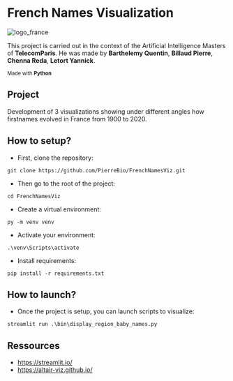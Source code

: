 # French Names Visualization

![logo_france](https://github.com/PierreBio/FrenchNamesViz/assets/45881846/d6a793c5-1a36-445c-bb00-60feab42dd38)

This project is carried out in the context of the Artificial Intelligence Masters of **TelecomParis**. He was made by **Barthelemy Quentin**, **Billaud Pierre**, **Chenna Reda**, **Letort Yannick**.

<sub>Made with __Python__</sub>

## Project

Development of 3 visualizations showing under different angles how firstnames evolved in France from 1900 to 2020.

## How to setup?

- First, clone the repository:

```
git clone https://github.com/PierreBio/FrenchNamesViz.git
```

- Then go to the root of the project:

```
cd FrenchNamesViz
```

- Create a virtual environment:

```
py -m venv venv
```

- Activate your environment:

```
.\venv\Scripts\activate
```

- Install requirements:

```
pip install -r requirements.txt
```

## How to launch?

- Once the project is setup, you can launch scripts to visualize:

```
streamlit run .\bin\display_region_baby_names.py
```

## Ressources

- https://streamlit.io/
- https://altair-viz.github.io/
